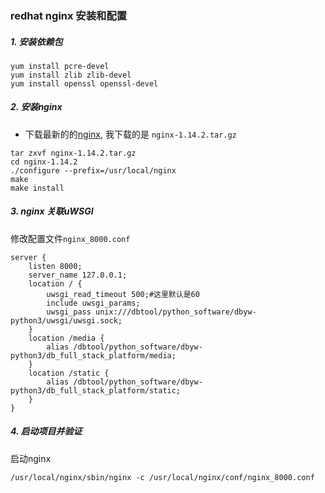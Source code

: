### redhat nginx 安装和配置

##### 1. 安装依赖包

```
yum install pcre-devel
yum install zlib zlib-devel
yum install openssl openssl-devel
```

##### 2. 安装nginx 

* 下载最新的的[nginx](http://nginx.org/en/download.html), 我下载的是 `nginx-1.14.2.tar.gz`

```
tar zxvf nginx-1.14.2.tar.gz
cd nginx-1.14.2
./configure --prefix=/usr/local/nginx
make
make install
```

##### 3. nginx 关联uWSGI

修改配置文件`nginx_8000.conf`

```
server {
    listen 8000;
    server_name 127.0.0.1;
    location / {
        uwsgi_read_timeout 500;#这里默认是60
        include uwsgi_params;
        uwsgi_pass unix:///dbtool/python_software/dbyw-python3/uwsgi/uwsgi.sock;
    }
    location /media {
        alias /dbtool/python_software/dbyw-python3/db_full_stack_platform/media;
    }
    location /static {
        alias /dbtool/python_software/dbyw-python3/db_full_stack_platform/static;
    }
}

```

##### 4. 启动项目并验证

启动nginx

```
/usr/local/nginx/sbin/nginx -c /usr/local/nginx/conf/nginx_8000.conf
```










